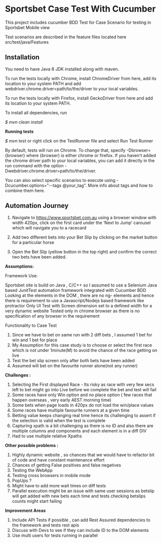 # Sportsbet Case Test With Cucumber

This project includes cucumber BDD Test for Case Scenario for testing in Sportsbet Mobile view

Test scenarios are described in the feature files located here src/test/java/Features


## **Installation**

You need to have Java 8 JDK installed along with maven.

To run the tests locally with Chrome, install ChromeDriver from here, add its location to your system PATH and add webdriver.chrome.driver=path/to/the/driver to your local variables.

To run the tests locally with Firefox, install GeckoDriver from here and add its location to your system PATH.

To install all dependencies, run


_$ mvn clean install_

**Running tests**




_$ mvn test_   or right click on the TestRunner file and select Run Test Runner



By default, tests will run on Chrome. To change that, specify -Dbrowser={browser} where {browser} is either chrome or firefox. If you haven't added the chrome driver path to your local variables, you can add it directly in the run command with the option -Dwebdriver.chrome.driver=path/to/the/driver.

You can also select specific scenarios to execute using -Dcucumber.options="--tags @your_tag". More info about tags and how to combine them here.





## Automation Journey



1. Navigate to https://www.sportsbet.com.au using a browser window with width 420px,
   click on the first card under the ‘Next to Jump’ carousel which will navigate you to a
   racecard

2. Add two different bets into your Bet Slip by clicking on the market button for a
   particular horse

3. Open the Bet Slip (yellow button in the top right) and confirm the correct two bets have been added.



**Assumptions:**

Framework Use:

Sportsbet site is build on Java , C/C++ so I assumed to use a Selenium Java based JunitTest automation framework integrated with Cucumber BDD
Looking at the elements in the DOM , there are no ng- elements and hence there is requirement to use a Javascript/Nodejs based framework like protractor
Only UI Test with Screen dimension set to a defined width for a very dynamic website
Tested only in chrome browser as there is no specification of any browser in the requirement

Functionality to Case Test

1. Since we have to bet on same run with 2 diff bets , I assumed 1 bet for win and 1 bet for place
2. My Assumption for this case study is to choose or select the first race which is not under 1minute(M) to avoid the chance of the race getting on live
3. Test the bet slip screen only after both bets have been added
4. Assumed will bet on the favourite runner alone(not any runner)



**Challenges :**

1. Selecting the First displayed Race - Its risky as race with very few secs left to bet might go into Live before we complete the bet and test will fail
2. Some races have only Win option and no place option ( few races that happen overseas , very early AEST morning time)
3. Some bets when page loads in 420px do not load the win/place values
4. Some races have multiple favourite runners at a given time
5. Betting value keeps changing real time hence its challenging to assert if the selection is valid when the test is complete
6. Capturing xpath is a bit challenging as there is no ID and also there are multiple columns and components and each element is in a diff DIV
7. Had to use multiple relative Xpaths


**Other possible problems :**

1. Highly dynamic website , so chances that we would have to refactor bit of code and have constant maintenance effort
2. Chances of getting False positives and false negatives
3. Testing the WebApp
4. Testing cross browsers in mobile mode
5.  PopUps ?
6. Might have to add more wait times on diff tests
7. Parallel execution might be an issue with same user sessions as betslip will get added with new bets each time and tests checking betslips counts might start failing


**Improvement Areas**
1. Include API Tests if possible , can add Rest Assured dependencies to the framework and tests rest apis
2. Discuss with Devs to see if they can include ID to the DOM elements
3. Use multi users for tests running in parallel


